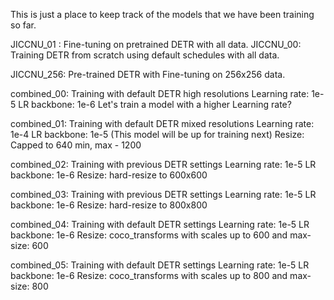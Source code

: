 This is just a place to keep track of the models that we have been training 
so far. 

JICCNU_01 : Fine-tuning on pretrained DETR with all data.
JICCNU_00: Training DETR from scratch using default schedules with all data. 


JICCNU_256: Pre-trained DETR with Fine-tuning on 256x256 data.

combined_00: Training with default DETR high resolutions
                Learning rate: 1e-5         LR backbone: 1e-6
                Let's train a model with a higher Learning rate? 

combined_01: Training with default DETR mixed resolutions
                Learning rate: 1e-4         LR backbone: 1e-5
                (This model will be up for training next)
                Resize: Capped to 640 min, max - 1200

combined_02: Training with previous DETR settings
                Learning rate: 1e-5         LR backbone: 1e-6
                Resize: hard-resize to 600x600

combined_03: Training with previous DETR settings
                Learning rate: 1e-5         LR backbone: 1e-6
                Resize: hard-resize to 800x800

combined_04: Training with default DETR settings
                Learning rate: 1e-5         LR backbone: 1e-6
                Resize: coco_transforms with scales up to 600
                and max-size: 600

combined_05: Training with default DETR settings
                Learning rate: 1e-5         LR backbone: 1e-6
                Resize: coco_transforms with scales up to 800
                and max-size: 800


